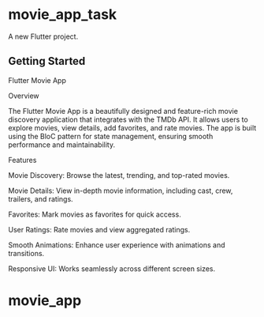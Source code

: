 # movie_app_task

A new Flutter project.

## Getting Started

Flutter Movie App

Overview

The Flutter Movie App is a beautifully designed and feature-rich movie discovery application that integrates with the TMDb API. It allows users to explore movies, view details, add favorites, and rate movies. The app is built using the BloC pattern for state management, ensuring smooth performance and maintainability.

Features

Movie Discovery: Browse the latest, trending, and top-rated movies.

Movie Details: View in-depth movie information, including cast, crew, trailers, and ratings.

Favorites: Mark movies as favorites for quick access.

User Ratings: Rate movies and view aggregated ratings.

Smooth Animations: Enhance user experience with animations and transitions.

Responsive UI: Works seamlessly across different screen sizes.

# movie_app
